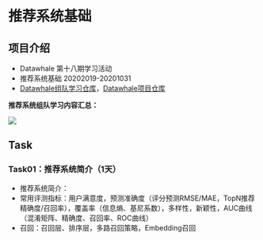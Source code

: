# 推荐系统基础
## 项目介绍
* Datawhale 第十八期学习活动
* 推荐系统基础 20202019-20201031
* [Datawhale组队学习仓库](https://github.com/datawhalechina/team-learning)，[Datawhale项目仓库](https://github.com/datawhalechina/team-learning-rs/tree/master/RecommendationSystemFundamentals)

**推荐系统组队学习内容汇总：**

![](https://img-blog.csdnimg.cn/20201011094520518.png)

## Task
### Task01：推荐系统简介（1天）
* 推荐系统简介：
* 常用评测指标：用户满意度，预测准确度（评分预测RMSE/MAE，TopN推荐 精确度/召回率），覆盖率（信息熵、基尼系数），多样性，新颖性，AUC曲线（混淆矩阵、精确度、召回率、ROC曲线）
* 召回：召回层、排序层，多路召回策略，Embedding召回



<!--
### Task02：协同过滤（3天）

### Task03: 矩阵分解和FM（3天）

### Task04：Wide&Deep（2天）

### Task05：GBDT+LR（3天）
-->